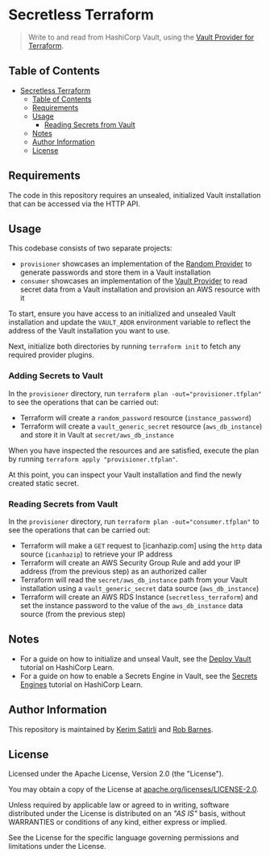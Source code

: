 # Secretless Terraform

> Write to and read from HashiCorp Vault, using the [Vault Provider for Terraform](https://registry.terraform.io/providers/hashicorp/vault/latest).

## Table of Contents

- [Secretless Terraform](#secretless-terraform)
  - [Table of Contents](#table-of-contents)
  - [Requirements](#requirements)
  - [Usage](#usage)
    - [Reading Secrets from  Vault](#reading-secrets-from--vault)
  - [Notes](#notes)
  - [Author Information](#author-information)
  - [License](#license)

## Requirements

The code in this repository requires an unsealed, initialized Vault installation that can be accessed via the HTTP API.

## Usage

This codebase consists of two separate projects:

* `provisioner` showcases an implementation of the [Random Provider](https://registry.terraform.io/providers/hashicorp/random/latest) to generate passwords and store them in a Vault installation
* `consumer` showcases an implementation of the [Vault Provider](https://registry.terraform.io/providers/hashicorp/vault/latest) to read secret data from a Vault installation and provision an AWS resource with it

To start, ensure you have access to an initialized and unsealed Vault installation and update the `VAULT_ADDR` environment variable to reflect the address of the Vault installation you want to use.

Next, initialize both directories by running `terraform init` to fetch any required provider plugins.

### Adding Secrets to Vault

In the `provisioner` directory, run `terraform plan -out="provisioner.tfplan"` to see the operations that can be carried out:

* Terraform will create a `random_password` resource (`instance_password`)
* Terraform will create a `vault_generic_secret` resource (`aws_db_instance`) and store it in Vault at `secret/aws_db_instance`

When you have inspected the resources and are satisfied, execute the plan by running `terraform apply "provisioner.tfplan"`.

At this point, you can inspect your Vault installation and find the newly created static secret.

### Reading Secrets from  Vault

In the `provisioner` directory, run `terraform plan -out="consumer.tfplan"` to see the operations that can be carried out:

* Terraform will make a `GET` request to [icanhazip.com] using the `http` data source (`icanhazip`) to retrieve your IP address
* Terraform will create an AWS Security Group Rule and add your IP address (from the previous step) as an authorized caller
* Terraform will read the `secret/aws_db_instance` path from your Vault installation using a `vault_generic_secret` data source (`aws_db_instance`)
* Terraform will create an AWS RDS Instance (`secretless_terraform`) and set the instance password to the value of the `aws_db_instance` data source (from the previous step)

## Notes

* For a guide on how to initialize and unseal Vault, see the [Deploy Vault](https://learn.hashicorp.com/tutorials/vault/getting-started-deploy#initializing-the-vault) tutorial on HashiCorp Learn.
* For a guide on how to enable a Secrets Engine in Vault, see the [Secrets Engines](https://learn.hashicorp.com/tutorials/vault/getting-started-secrets-engines#enable-a-secrets-engine) tutorial on HashiCorp Learn.

## Author Information

This repository is maintained by [Kerim Satirli](https://github.com/ksatirli) and [Rob Barnes](https://github.com/devops-rob).

## License

Licensed under the Apache License, Version 2.0 (the "License").

You may obtain a copy of the License at [apache.org/licenses/LICENSE-2.0](http://www.apache.org/licenses/LICENSE-2.0).

Unless required by applicable law or agreed to in writing, software distributed under the License is distributed on an _"AS IS"_ basis, without WARRANTIES or conditions of any kind, either express or implied.

See the License for the specific language governing permissions and limitations under the License.
